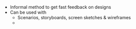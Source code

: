 - Informal method to get fast feedback on designs
- Can be used with
	- Scenarios, storyboards, screen sketches & wireframes
	- 